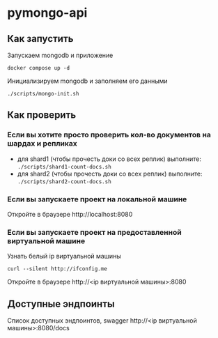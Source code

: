 # pymongo-api

## Как запустить

Запускаем mongodb и приложение

```shell
docker compose up -d
```

Инициализируем mongodb и заполняем его данными

```shell
./scripts/mongo-init.sh
```

## Как проверить

### Если вы хотите просто проверить кол-во документов на шардах и репликах

- для shard1 (чтобы прочесть доки со всех реплик) выполните: `./scripts/shard1-count-docs.sh`
- для shard2 (чтобы прочесть доки со всех реплик) выполните: `./scripts/shard2-count-docs.sh`

### Если вы запускаете проект на локальной машине

Откройте в браузере http://localhost:8080

### Если вы запускаете проект на предоставленной виртуальной машине

Узнать белый ip виртуальной машины

```shell
curl --silent http://ifconfig.me
```

Откройте в браузере http://<ip виртуальной машины>:8080

## Доступные эндпоинты

Список доступных эндпоинтов, swagger http://<ip виртуальной машины>:8080/docs